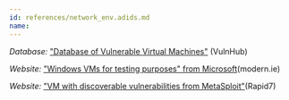 ```yaml
---
id: references/network_env.adids.md
name: 
---
```


  *Database:* ["Database of Vulnerable Virtual Machines"](http://www.vulnhub.com) (VulnHub)
  
  *Website:* ["Windows VMs for testing purposes" from Microsoft](https://www.modern.ie/en-us/virtualization-tools#downloads)(modern.ie)

  *Website:* ["VM with discoverable vulnerabilities from MetaSploit"](https://information.rapid7.com/metasploitable-download.html)(Rapid7)


